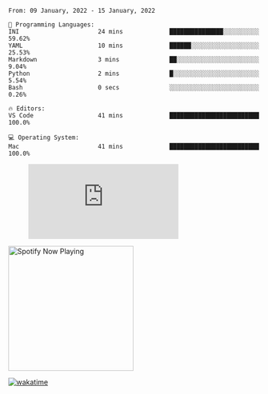 <!--START_SECTION:waka-->
```text
From: 09 January, 2022 - 15 January, 2022

💬 Programming Languages: 
INI                      24 mins             ███████████████░░░░░░░░░░   59.62% 
YAML                     10 mins             ██████░░░░░░░░░░░░░░░░░░░   25.53% 
Markdown                 3 mins              ██░░░░░░░░░░░░░░░░░░░░░░░   9.04% 
Python                   2 mins              █░░░░░░░░░░░░░░░░░░░░░░░░   5.54% 
Bash                     0 secs              ░░░░░░░░░░░░░░░░░░░░░░░░░   0.26%

🔥 Editors: 
VS Code                  41 mins             █████████████████████████   100.0%

💻 Operating System: 
Mac                      41 mins             █████████████████████████   100.0%

```


<!--END_SECTION:waka-->

<figure><embed src="https://wakatime.com/share/@gregnrobinson/001c6d31-0c95-44f9-b6d7-9fd705354f62.svg"></embed></figure>

[<img src="https://spotify-playing-gregnrobinson.vercel.app/api/spotify/?background_color=transparent&border_color=transparent" alt="Spotify Now Playing" width="250" />](https://open.spotify.com/user/gregnrobinson-ca)

[![wakatime](https://wakatime.com/badge/user/37718f76-572e-4513-b2c5-41c4d93d287a.svg)](https://wakatime.com/@37718f76-572e-4513-b2c5-41c4d93d287a)



